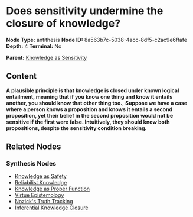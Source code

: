 # Does sensitivity undermine the closure of knowledge?

**Node Type:** antithesis
**Node ID:** 8a563b7c-5038-4acc-8df5-c2ac9e6ffafe
**Depth:** 4
**Terminal:** No

**Parent:** [Knowledge as Sensitivity](knowledge-as-sensitivity-synthesis-0b05e163-e491-4833-b486-a2b3f164a50d.md)

## Content

**A plausible principle is that knowledge is closed under known logical entailment, meaning that if you know one thing and know it entails another, you should know that other thing too.**, **Suppose we have a case where a person knows a proposition and knows it entails a second proposition, yet their belief in the second proposition would not be sensitive if the first were false. Intuitively, they should know both propositions, despite the sensitivity condition breaking.**

## Related Nodes

### Synthesis Nodes

- [Knowledge as Safety](knowledge-as-safety-synthesis-d30b455c-26a2-4169-8528-202f698c9b7a.md)
- [Reliabilist Knowledge](reliabilist-knowledge-synthesis-a4484f7e-948d-4b04-b36e-3e56f434f99e.md)
- [Knowledge as Proper Function](knowledge-as-proper-function-synthesis-2674a1dc-68f7-4ba5-adcd-c03285197924.md)
- [Virtue Epistemology](virtue-epistemology-synthesis-400fec2b-2d32-4601-b759-8f01b53a14af.md)
- [Nozick's Truth Tracking](nozicks-truth-tracking-synthesis-e22b8621-51c0-4ef7-afb2-b4d5ce0ba29e.md)
- [Inferential Knowledge Closure](inferential-knowledge-closure-synthesis-bd76a671-aab0-47a0-8db0-3ee4c0e6a957.md)
